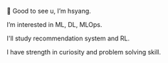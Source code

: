 👋  Good to see u, 
I’m hsyang.

I’m interested in ML, DL, MLOps.

I'll study recommendation system and RL.

I have strength in curiosity and problem solving skill.
